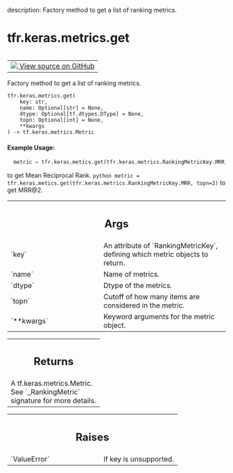 description: Factory method to get a list of ranking metrics.

<div itemscope itemtype="http://developers.google.com/ReferenceObject">
<meta itemprop="name" content="tfr.keras.metrics.get" />
<meta itemprop="path" content="Stable" />
</div>

# tfr.keras.metrics.get

<!-- Insert buttons and diff -->

<table class="tfo-notebook-buttons tfo-api nocontent" align="left">
<td>
  <a target="_blank" href="https://github.com/tensorflow/ranking/tree/master/tensorflow_ranking/python/keras/metrics.py#L53-L111">
    <img src="https://www.tensorflow.org/images/GitHub-Mark-32px.png" />
    View source on GitHub
  </a>
</td>
</table>

Factory method to get a list of ranking metrics.

<pre class="devsite-click-to-copy prettyprint lang-py tfo-signature-link">
<code>tfr.keras.metrics.get(
    key: str,
    name: Optional[str] = None,
    dtype: Optional[tf.dtypes.DType] = None,
    topn: Optional[int] = None,
    **kwargs
) -> tf.keras.metrics.Metric
</code></pre>

<!-- Placeholder for "Used in" -->

#### Example Usage:

```python
  metric = tfr.keras.metics.get(tfr.keras.metrics.RankingMetricKey.MRR)
```

to get Mean Reciprocal Rank. `python metric =
tfr.keras.metics.get(tfr.keras.metrics.RankingMetricKey.MRR, topn=2)` to get
MRR@2.

<!-- Tabular view -->
 <table class="responsive fixed orange">
<colgroup><col width="214px"><col></colgroup>
<tr><th colspan="2"><h2 class="add-link">Args</h2></th></tr>

<tr>
<td>
`key`
</td>
<td>
An attribute of `RankingMetricKey`, defining which metric objects to
return.
</td>
</tr><tr>
<td>
`name`
</td>
<td>
Name of metrics.
</td>
</tr><tr>
<td>
`dtype`
</td>
<td>
Dtype of the metrics.
</td>
</tr><tr>
<td>
`topn`
</td>
<td>
Cutoff of how many items are considered in the metric.
</td>
</tr><tr>
<td>
`**kwargs`
</td>
<td>
Keyword arguments for the metric object.
</td>
</tr>
</table>

<!-- Tabular view -->
 <table class="responsive fixed orange">
<colgroup><col width="214px"><col></colgroup>
<tr><th colspan="2"><h2 class="add-link">Returns</h2></th></tr>
<tr class="alt">
<td colspan="2">
A tf.keras.metrics.Metric. See `_RankingMetric` signature for more details.
</td>
</tr>

</table>

<!-- Tabular view -->
 <table class="responsive fixed orange">
<colgroup><col width="214px"><col></colgroup>
<tr><th colspan="2"><h2 class="add-link">Raises</h2></th></tr>

<tr>
<td>
`ValueError`
</td>
<td>
If key is unsupported.
</td>
</tr>
</table>
